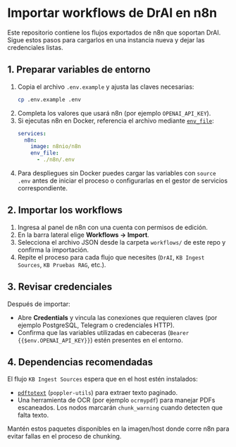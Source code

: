 # Importar workflows de DrAI en n8n

Este repositorio contiene los flujos exportados de n8n que soportan DrAI. Sigue estos pasos para cargarlos en una instancia nueva y dejar las credenciales listas.

## 1. Preparar variables de entorno

1. Copia el archivo `.env.example` y ajusta las claves necesarias:
   ```bash
   cp .env.example .env
   ```
2. Completa los valores que usará n8n (por ejemplo `OPENAI_API_KEY`).
3. Si ejecutas n8n en Docker, referencia el archivo mediante [`env_file`](https://docs.docker.com/compose/environment-variables/set-environment-variables/#use-the-env_file-attribute):
   ```yaml
   services:
     n8n:
       image: n8nio/n8n
       env_file:
         - ./n8n/.env
   ```
4. Para despliegues sin Docker puedes cargar las variables con `source .env` antes de iniciar el proceso o configurarlas en el gestor de servicios correspondiente.

## 2. Importar los workflows

1. Ingresa al panel de n8n con una cuenta con permisos de edición.
2. En la barra lateral elige **Workflows → Import**.
3. Selecciona el archivo JSON desde la carpeta `workflows/` de este repo y confirma la importación.
4. Repite el proceso para cada flujo que necesites (`DrAI`, `KB Ingest Sources`, `KB Pruebas RAG`, etc.).

## 3. Revisar credenciales

Después de importar:

- Abre **Credentials** y vincula las conexiones que requieren claves (por ejemplo PostgreSQL, Telegram o credenciales HTTP).
- Confirma que las variables utilizadas en cabeceras (`Bearer {{$env.OPENAI_API_KEY}}`) estén presentes en el entorno.

## 4. Dependencias recomendadas

El flujo `KB Ingest Sources` espera que en el host estén instalados:

- [`pdftotext`](https://poppler.freedesktop.org/) (`poppler-utils`) para extraer texto paginado.
- Una herramienta de OCR (por ejemplo `ocrmypdf`) para manejar PDFs escaneados. Los nodos marcarán `chunk_warning` cuando detecten que falta texto.

Mantén estos paquetes disponibles en la imagen/host donde corre n8n para evitar fallas en el proceso de chunking.
